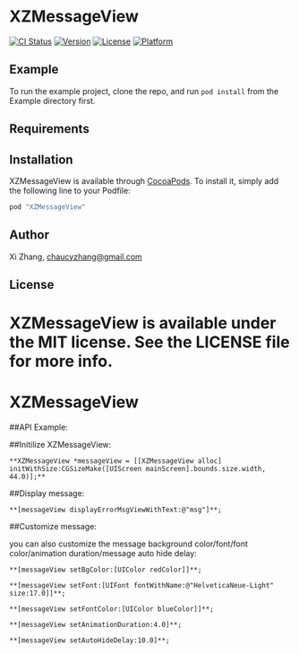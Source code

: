 # XZMessageView

[![CI Status](http://img.shields.io/travis/tringappsXiZhang/XZMessageView.svg?style=flat)](https://travis-ci.org/tringappsXiZhang/XZMessageView)
[![Version](https://img.shields.io/cocoapods/v/XZMessageView.svg?style=flat)](http://cocoapods.org/pods/XZMessageView)
[![License](https://img.shields.io/cocoapods/l/XZMessageView.svg?style=flat)](http://cocoapods.org/pods/XZMessageView)
[![Platform](https://img.shields.io/cocoapods/p/XZMessageView.svg?style=flat)](http://cocoapods.org/pods/XZMessageView)

## Example

To run the example project, clone the repo, and run `pod install` from the Example directory first.

## Requirements

## Installation

XZMessageView is available through [CocoaPods](http://cocoapods.org). To install
it, simply add the following line to your Podfile:

```ruby
pod "XZMessageView"
```

## Author

Xi Zhang, chaucyzhang@gmail.com

## License

XZMessageView is available under the MIT license. See the LICENSE file for more info.
=======
# XZMessageView

##API Example:

##Initilize XZMessageView: 
```
**XZMessageView *messageView = [[XZMessageView alloc] initWithSize:CGSizeMake([UIScreen mainScreen].bounds.size.width, 44.0)];**
```

##Display message:
```
**[messageView displayErrorMsgViewWithText:@"msg"]**;
```


##Customize message:

you can also customize the message background color/font/font color/animation duration/message auto hide delay:

```
**[messageView setBgColor:[UIColor redColor]]**;

**[messageView setFont:[UIFont fontWithName:@"HelveticaNeue-Light" size:17.0]]**;

**[messageView setFontColor:[UIColor blueColor]]**;

**[messageView setAnimationDuration:4.0]**;

**[messageView setAutoHideDelay:10.0]**;
```









